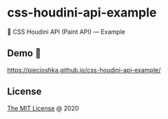 # css-houdini-api-example

:ledger: CSS Houdini API (Paint API) — Example

## Demo 🚀

<https://piecioshka.github.io/css-houdini-api-example/>

## License

[The MIT License](https://piecioshka.mit-license.org) @ 2020
